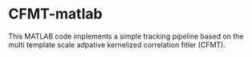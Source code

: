 # CFMT-matlab
This MATLAB code implements a simple tracking pipeline based on the multi template scale adpative kernelized correlation fitler (CFMT).
